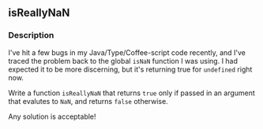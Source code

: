 ## isReallyNaN

### Description

I've hit a few bugs in my Java/Type/Coffee-script code recently, and I've traced the problem back to the global `isNaN` function I was using. I had expected it to be more discerning, but it's returning true for `undefined` right now.

Write a function `isReallyNaN` that returns `true` only if passed in an argument that evalutes to `NaN`, and returns `false` otherwise.

Any solution is acceptable!
